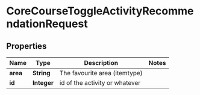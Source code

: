 

# CoreCourseToggleActivityRecommendationRequest


## Properties

| Name | Type | Description | Notes |
|------------ | ------------- | ------------- | -------------|
|**area** | **String** | The favourite area (itemtype) |  |
|**id** | **Integer** | id of the activity or whatever |  |



